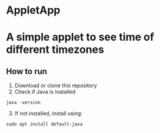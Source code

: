# AppletApp  
# A simple applet to see time of different timezones  

## How to run  
1. Download or clone this repository  
2. Check if Java is inatalled  
```
java -version
```
3. If not installed, install using:
```
sudo apt install default-java
```
